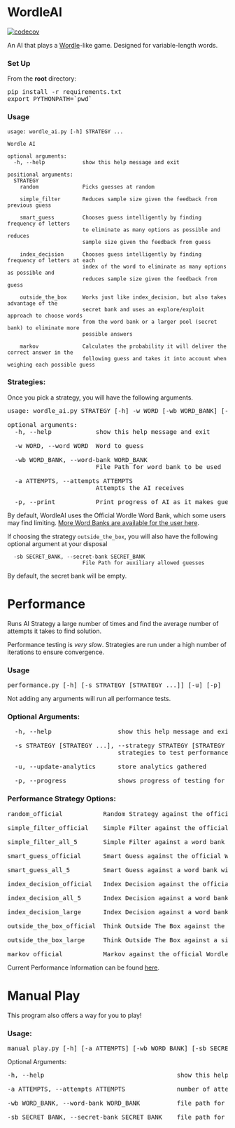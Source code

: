 # WordleAI
[![codecov](https://codecov.io/gh/franciscoturdera00/WordleAI/branch/main/graph/badge.svg?token=hsoJlTJT0Q)](https://codecov.io/gh/franciscoturdera00/WordleAI)

An AI that plays a <a href="https://www.nytimes.com/games/wordle/index.html" target="_blank">Wordle</a>-like game.
Designed for variable-length words.

### Set Up
From the **root** directory:
<pre>
pip install -r requirements.txt
export PYTHONPATH=`pwd`
</pre>

### Usage
```
usage: wordle_ai.py [-h] STRATEGY ...

Wordle AI

optional arguments:
  -h, --help            show this help message and exit

positional arguments:
  STRATEGY
    random              Picks guesses at random

    simple_filter       Reduces sample size given the feedback from previous guess

    smart_guess         Chooses guess intelligently by finding frequency of letters 
                        to eliminate as many options as possible and reduces 
                        sample size given the feedback from guess

    index_decision      Chooses guess intelligently by finding frequency of letters at each
                        index of the word to eliminate as many options as possible and 
                        reduces sample size given the feedback from guess

    outside_the_box     Works just like index_decision, but also takes advantage of the 
                        secret bank and uses an explore/exploit approach to choose words 
                        from the word bank or a larger pool (secret bank) to eliminate more 
                        possible answers

    markov              Calculates the probability it will deliver the correct answer in the 
                        following guess and takes it into account when weighing each possible guess
```

### Strategies:
Once you pick a strategy, you will have the following arguments.
<pre>
usage: wordle_ai.py STRATEGY [-h] -w WORD [-wb WORD_BANK] [-a ATTEMPTS] [-p]

optional arguments:
  -h, --help            show this help message and exit

  -w WORD, --word WORD  Word to guess

  -wb WORD_BANK, --word-bank WORD_BANK
                        File Path for word bank to be used

  -a ATTEMPTS, --attempts ATTEMPTS
                        Attempts the AI receives

  -p, --print           Print progress of AI as it makes guesses
</pre>

By default, WordleAI uses the Official Wordle Word Bank, which some users may find limiting.
[More Word Banks are available for the user here](word_banks/).

If choosing the strategy ```outside_the_box```, you will also have the following optional argument at your disposal

```
  -sb SECRET_BANK, --secret-bank SECRET_BANK
                        File Path for auxiliary allowed guesses
```
By default, the secret bank will be empty.

# Performance

Runs AI Strategy a large number of times and find the average number of 
attempts it takes to find solution.

Performance testing is *very slow*. Strategies are run under a high number 
of iterations to ensure convergence.

### Usage
<pre>
performance.py [-h] [-s STRATEGY [STRATEGY ...]] [-u] [-p]
</pre>

Not adding any arguments will run all performance tests.
### Optional Arguments:
<pre>
  -h, --help                  show this help message and exit

  -s STRATEGY [STRATEGY ...], --strategy STRATEGY [STRATEGY ...]
                              strategies to test performance for

  -u, --update-analytics      store analytics gathered

  -p, --progress              shows progress of testing for each strategy tested
</pre>

### Performance Strategy Options:
<pre>
random_official           Random Strategy against the official Wordle word list

simple_filter_official    Simple Filter against the official Wordle word list

simple_filter_all_5       Simple Filter against a word bank with all 5 letter words

smart_guess_official      Smart Guess against the official Wordle word list

smart_guess_all_5         Smart Guess against a word bank with all 5 letter words

index_decision_official   Index Decision against the official Wordle word list

index_decision_all_5      Index Decision against a word bank with all 5 letter words

index_decision_large      Index Decision against a word bank against a simplified 5 letter words list

outside_the_box_official  Think Outside The Box against the official Wordle word list and Official Guess List

outside_the_box_large     Think Outside The Box against a simplified 5 letter words list and all 5 letters Guess List

markov_official           Markov against the official Wordle word list
</pre>

Current Performance Information can be found [here](performance_analytics/analytics.json).

# Manual Play
This program also offers a way for you to play!

### Usage: 
<pre>
manual_play.py [-h] [-a ATTEMPTS] [-wb WORD_BANK] [-sb SECRET_BANK]
</pre>

Optional Arguments:
<pre>
-h, --help                                    show this help message and exit

-a ATTEMPTS, --attempts ATTEMPTS              number of attempts the player receives

-wb WORD_BANK, --word-bank WORD_BANK          file path for Word Bank to be used for game

-sb SECRET_BANK, --secret-bank SECRET_BANK    file path for auxiliary allowed guesses
</pre>
